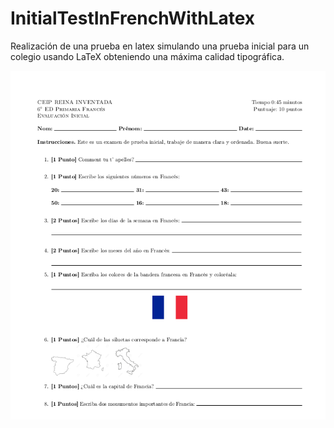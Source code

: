 # InitialTestInFrenchWithLatex

Realización de una prueba en latex simulando una prueba inicial para un colegio usando LaTeX obteniendo una máxima calidad tipográfica.

![](https://raw.githubusercontent.com/zafnat-panea/InitialTestInFrenchWithLatex/master/Prueba.png)
